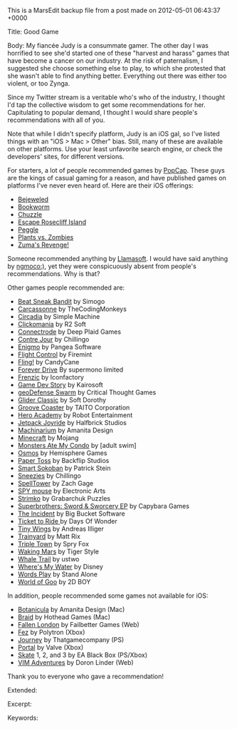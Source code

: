 This is a MarsEdit backup file from a post made on 2012-05-01 06:43:37 +0000

Title:
Good Game

Body:
My fiancée Judy is a consummate gamer. The other day I was horrified to see she'd started one of these "harvest and harass" games that have become a cancer on our industry. At the risk of paternalism, I suggested she choose something else to play, to which she protested that she wasn't able to find anything better. Everything out there was either too violent, or too Zynga.

Since my Twitter stream is a veritable who's who of the industry, I thought I'd tap the collective wisdom to get some recommendations for her. Capitulating to popular demand, I thought I would share people's recommendations with all of you. 

Note that while I didn't specify platform, Judy is an iOS gal, so I've listed things with an "iOS > Mac > Other" bias. Still, many of these are available on other platforms. Use your least unfavorite search engine, or check the developers' sites, for different versions.

For starters, a lot of people recommended games by <a href="http://popcap.com">PopCap</a>. These guys are the kings of casual gaming for a reason, and have published games on platforms I've never even heard of. Here are their iOS offerings:
<ul>
<li><a href="http://itunes.apple.com/us/app/bejeweled/id479536744?mt=8">Bejeweled</a></li><li><a href="http://itunes.apple.com/us/app/bookworm/id307176281?mt=8">Bookworm</a></li><li><a href="http://itunes.apple.com/us/app/chuzzle/id338309870?mt=8">Chuzzle</a></li><li><a href="http://itunes.apple.com/us/app/escape-rosecliff-island/id403376387?mt=8">Escape Rosecliff Island</a></li><li><a href="http://itunes.apple.com/us/app/peggle/id314303518?mt=8">Peggle</a></li><li><a href="http://itunes.apple.com/us/app/plants-vs.-zombies/id350642635?mt=8">Plants vs. Zombies</a></li><li><a href="http://itunes.apple.com/us/app/zumas-revenge!/id501499260?mt=8">Zuma's Revenge!</a></li>
</ul>

Someone recommended anything by <a href="http://minotaurproject.co.uk/frontpage.php">Llamasoft</a>. I would have said anything by <a href="http://www.ngmoco.com/games.php">ngmoco:)</a>, yet they were conspicuously absent from people's recommendations. Why is that?

Other games people recommended are:
<ul>
<li><a href="http://itunes.apple.com/us/app/beat-sneak-bandit/id473689550?mt=8">Beat Sneak Bandit</a> by Simogo</li>
<li><a href="http://itunes.apple.com/us/app/carcassonne/id375295479?mt=8">Carcassonne</a> by TheCodingMonkeys</li>
<li><a href="http://itunes.apple.com/us/app/circadia/id489615659?mt=8">Circadia</a> by Simple Machine</li>
<li><a href="http://itunes.apple.com/us/app/clickomania/id357371876?mt=8">Clickomania</a> by R2 Soft</li>
<li><a href="http://itunes.apple.com/us/app/connectrode/id438450056?mt=8">Connectrode</a> by Deep Plaid Games</li>
<li><a href="http://itunes.apple.com/us/app/contre-jour/id440693481?mt=8">Contre Jour</a> by Chillingo</li>
<li><a href="http://itunes.apple.com/us/app/enigmo/id281736535?mt=8">Enigmo</a> by Pangea Software</li>
<li><a href="http://itunes.apple.com/us/app/flight-control/id306220440?mt=8">Flight Control</a> by Firemint</li>
<li><a href="http://itunes.apple.com/us/app/fling!/id325815008?mt=8">Fling!</a> by CandyCane</li>
<li><a href="http://itunes.apple.com/us/app/forever-drive/id442923846?mt=8">Forever Drive</a> By supermono limited</li>
<li><a href="http://itunes.apple.com/us/app/frenzic/id296581959?mt=8">Frenzic</a> by Iconfactory</li>
<li><a href="http://itunes.apple.com/us/app/game-dev-story/id396085661?mt=8">Game Dev Story</a> by Kairosoft</li>
<li><a href="http://itunes.apple.com/us/app/geodefense-swarm/id326563285?mt=8">geoDefense Swarm</a> by Critical Thought Games</li>
<li><a href="http://itunes.apple.com/us/app/glider-classic/id463484447?mt=8">Glider Classic</a> by Soft Dorothy</li>
<li><a href="http://itunes.apple.com/us/app/groove-coaster/id442689429?mt=8">Groove Coaster</a> by TAITO Corporation</li>
<li><a href="http://itunes.apple.com/us/app/hero-academy/id488156323?mt=8">Hero Academy</a> by Robot Entertainment</li>
<li><a href="http://itunes.apple.com/us/app/jetpack-joyride/id457446957?mt=8">Jetpack Joyride</a> by Halfbrick Studios</li>
<li><a href="http://itunes.apple.com/us/app/machinarium/id459189186?mt=8">Machinarium</a> by Amanita Design</li>
<li><a href="http://itunes.apple.com/us/app/minecraft-pocket-edition/id479516143?mt=8">Minecraft</a> by Mojang</li>
<li><a href="http://itunes.apple.com/us/app/monsters-ate-my-condo/id459489208?mt=8">Monsters Ate My Condo</a> by [adult swim]</li>
<li><a href="http://itunes.apple.com/us/app/osmos/id382991304?mt=8">Osmos</a> by Hemisphere Games</li>
<li><a href="http://itunes.apple.com/us/app/paper-toss/id317917431?mt=8">Paper Toss</a> by Backflip Studios</li>
<li><a href="http://itunes.apple.com/us/app/smart-sokoban/id294016504?mt=8">Smart Sokoban</a> by Patrick Stein</li>
<li><a href="http://itunes.apple.com/us/app/sneezies/id298155609?mt=8">Sneezies</a> by Chillingo</li>
<li><a href="http://itunes.apple.com/us/app/spelltower/id476500832?mt=8">SpellTower</a> by Zach Gage</li>
<li><a href="http://itunes.apple.com/us/app/spy-mouse/id445992496?mt=8">SPY mouse</a> by Electronic Arts</li>
<li><a href="http://itunes.apple.com/us/app/strimko/id328286124?mt=8">Strimko</a> by Grabarchuk Puzzles</li>
<li><a href="http://itunes.apple.com/us/app/superbrothers-sword-sworcery/id424912055?mt=8">Superbrothers: Sword & Sworcery EP</a> by Capybara Games</li>
<li><a href="http://itunes.apple.com/us/app/the-incident/id385533456?mt=8">The Incident</a> by Big Bucket Software</li>
<li><a href="http://itunes.apple.com/us/app/ticket-to-ride/id432504470?mt=8">Ticket to Ride </a>by Days Of Wonder</li>
<li><a href="http://itunes.apple.com/us/app/tiny-wings/id417817520?mt=8">Tiny Wings</a> by Andreas Illiger</li>
<li><a href="http://itunes.apple.com/us/app/trainyard/id348719156?mt=8">Trainyard</a> by Matt Rix</li>
<li><a href="http://itunes.apple.com/us/app/triple-town/id490532168?mt=8">Triple Town</a> by Spry Fox</li>
<li><a href="http://itunes.apple.com/us/app/waking-mars/id462397814?mt=8">Waking Mars</a> by Tiger Style</li>
<li><a href="http://itunes.apple.com/us/app/whale-trail/id450163154?mt=8">Whale Trail</a> by ustwo</li>
<li><a href="http://itunes.apple.com/us/app/wheres-my-water/id449735650?mt=8">Where's My Water</a> by Disney</li>
<li><a href="http://itunes.apple.com/us/app/words-play/id446768370?mt=8">Words Play</a> by Stand Alone</li>
<li><a href="http://itunes.apple.com/us/app/world-of-goo-hd/id401301276?mt=8">World of Goo</a> by 2D BOY</li>
</ul>

In addition, people recommended some games not available for iOS:

<ul>
<li><a href="http://itunes.apple.com/us/app/botanicula/id517309256?mt=12">Botanicula</a> by Amanita Design (Mac)</li>
<li><a href="http://itunes.apple.com/us/app/braid/id411902645?mt=12">Braid</a> by Hothead Games (Mac)</li>
<li><a href="http://www.fallenlondon.com/">Fallen London</a> by Failbetter Games (Web)</li>
<li><a href="http://en.wikipedia.org/wiki/Fez_(video_game)">Fez</a> by Polytron (Xbox)</li>
<li><a href="http://en.wikipedia.org/wiki/Journey_(2012_video_game)">Journey</a> by Thatgamecompany (PS)</li>
<li><a href="http://en.wikipedia.org/wiki/Portal_(video_game)">Portal</a> by Valve (Xbox)</li>
<li><a href="http://en.wikipedia.org/wiki/Skate_(Video_Game)">Skate</a> 1, 2, and 3 by EA Black Box (PS/Xbox)</li>
<li><a href="http://vim-adventures.com/">VIM Adventures</a> by Doron Linder (Web)</li>
</ul>

Thank you to everyone who gave a recommendation!

Extended:


Excerpt:


Keywords:
